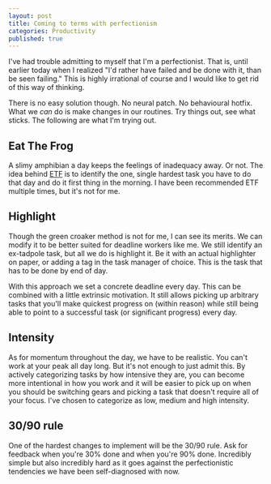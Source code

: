 ```yaml
---
layout: post
title: Coming to terms with perfectionism
categories: Productivity
published: true
---
```


I've had trouble admitting to myself that I'm a perfectionist. That is, until earlier today when I realized "I'd rather have failed and be done with it, than be seen failing." This is highly irrational of course and I would like to get rid of this way of thinking.

There is no easy solution though. No neural patch. No behavioural hotfix. What we _can_ do is make changes in our routines. Try things out, see what sticks. The following are what I'm trying out.

## Eat The Frog

A slimy amphibian a day keeps the feelings of inadequacy away. Or not. The idea behind [ETF](https://todoist.com/productivity-methods/eat-the-frog) is to identify the one, single hardest task you have to do that day and do it first thing in the morning. I have been recommended ETF multiple times, but it's not for me.

## Highlight

Though the green croaker method is not for me, I can see its merits. We can modify it to be better suited for deadline workers like me. We still identify an ex-tadpole task, but all we do is highlight it. Be it with an actual highlighter on paper, or adding a tag in the task manager of choice. This is the task that has to be done by end of day.

With this approach we set a concrete deadline every day. This can be combined with a little extrinsic motivation. It still allows picking up arbitrary tasks that you'll make quickest progress on (within reason) while still being able to point to a successful task (or significant progress) every day.

## Intensity

As for momentum throughout the day, we have to be realistic. You can't work at your peak all day long. But it's not enough to just admit this. By actively categorizing tasks by how intensive they are, you can become more intentional in how you work and it will be easier to pick up on when you should be switching gears and picking a task that doesn't require all of your focus. I've chosen to categorize as low, medium and high intensity.

## 30/90 rule

One of the hardest changes to implement will be the 30/90 rule. Ask for feedback when you're 30% done and when you're 90% done. Incredibly simple but also incredibly hard as it goes against the perfectionistic tendencies we have been self-diagnosed with now.
